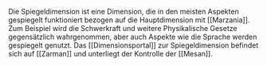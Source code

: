 Die Spiegeldimension ist eine Dimension, die in den meisten Aspekten gespiegelt funktioniert bezogen auf die Hauptdimension mit [[Marzania]]. Zum Beispiel wird die Schwerkraft und weitere Physikalische Gesetze gegensätzlich wahrgenommen, aber auch Aspekte wie die Sprache werden gespiegelt genutzt.
Das [[Dimensionsportal]] zur Spiegeldimension befindet sich auf [[Zarman]] und unterliegt der Kontrolle der [[Mesan]].